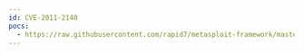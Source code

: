 ```yaml
---
id: CVE-2011-2140
pocs:
  - https://raw.githubusercontent.com/rapid7/metasploit-framework/master/modules/exploits/windows/browser/adobe_flash_sps.rb
---
```

